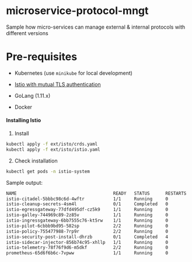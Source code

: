 # microservice-protocol-mngt

Sample how micro-services can manage external & internal protocols with different versions

# Pre-requisites

* Kubernetes (use `minikube` for local development)

* [Istio with mutual TLS authentication](https://istio.io/docs/setup/kubernetes/quick-start/)

* GoLang (1.11.x)

* Docker

#### Installing Istio

1) Install

```bash
kubectl apply -f ext/isto/crds.yaml
kubectl apply -f ext/isto/istio.yaml
```

2) Check installation 

```bash
kubectl get pods -n istio-system
```

Sample output:

```bash
NAME                                     READY   STATUS      RESTARTS   AGE
istio-citadel-5bbbc98c6d-4wftr           1/1     Running     0          3m14s
istio-cleanup-secrets-4sm4l              0/1     Completed   0          3m15s
istio-egressgateway-77dfd495df-cz5k9     1/1     Running     0          3m14s
istio-galley-744969c89-2z85v             1/1     Running     0          3m14s
istio-ingressgateway-6bb7555c76-kt5rw    1/1     Running     0          3m14s
istio-pilot-6cbbb9bd95-582sp             2/2     Running     0          3m14s
istio-policy-755477988-7rp9r             2/2     Running     0          3m14s
istio-security-post-install-dhrzb        0/1     Completed   4          3m15s
istio-sidecar-injector-856b74c95-xhllp   1/1     Running     0          3m14s
istio-telemetry-78f76f9d6-m5dkf          2/2     Running     0          3m14s
prometheus-65d6f6b6c-7vpww               1/1     Running     0          3m14s
```
